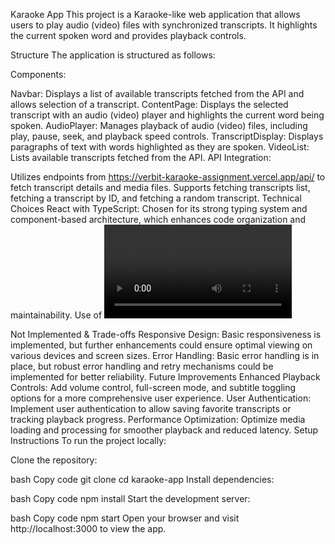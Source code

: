 Karaoke App
This project is a Karaoke-like web application that allows users to play audio (video) files with synchronized transcripts. It highlights the current spoken word and provides playback controls.

Structure
The application is structured as follows:

Components:

Navbar: Displays a list of available transcripts fetched from the API and allows selection of a transcript.
ContentPage: Displays the selected transcript with an audio (video) player and highlights the current word being spoken.
AudioPlayer: Manages playback of audio (video) files, including play, pause, seek, and playback speed controls.
TranscriptDisplay: Displays paragraphs of text with words highlighted as they are spoken.
VideoList: Lists available transcripts fetched from the API.
API Integration:

Utilizes endpoints from https://verbit-karaoke-assignment.vercel.app/api/ to fetch transcript details and media files.
Supports fetching transcripts list, fetching a transcript by ID, and fetching a random transcript.
Technical Choices
React with TypeScript: Chosen for its strong typing system and component-based architecture, which enhances code organization and maintainability.
Use of <video> Elements: Leveraged for the video player functionality due to their native support for media playback and built-in controls.
Custom Hooks: Used useFetch custom hook for data fetching to encapsulate API calls and manage loading states.
CSS Modules: Modular CSS approach to style components, ensuring encapsulation and ease of maintenance.
Features Implemented
Displaying transcript paragraphs with highlighted words synchronized to audio (video) playback.
Fetching and displaying a list of available transcripts.
Playback controls including play, pause, seek, and playback speed adjustments.
Automatic Scrolling: implemented automatic scrolling to keep the current word in view during playback. This would improve user experience and readability.


Not Implemented & Trade-offs
Responsive Design: Basic responsiveness is implemented, but further enhancements could ensure optimal viewing on various devices and screen sizes.
Error Handling: Basic error handling is in place, but robust error handling and retry mechanisms could be implemented for better reliability.
Future Improvements
Enhanced Playback Controls: Add volume control, full-screen mode, and subtitle toggling options for a more comprehensive user experience.
User Authentication: Implement user authentication to allow saving favorite transcripts or tracking playback progress.
Performance Optimization: Optimize media loading and processing for smoother playback and reduced latency.
Setup Instructions
To run the project locally:

Clone the repository:

bash
Copy code
git clone <repository-url>
cd karaoke-app
Install dependencies:

bash
Copy code
npm install
Start the development server:

bash
Copy code
npm start
Open your browser and visit http://localhost:3000 to view the app.

